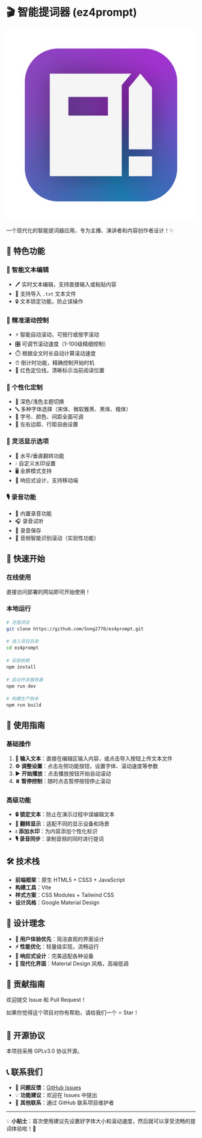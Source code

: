 # 🎬 智能提词器 (ez4prompt)

![Logo](readme.src/icon.png)

一个现代化的智能提词器应用，专为主播、演讲者和内容创作者设计！✨

## 🌟 特色功能

### 📝 智能文本编辑
- 🖊️ 实时文本编辑，支持直接输入或粘贴内容
- 📁 支持导入 `.txt` 文本文件
- 🔒 文本锁定功能，防止误操作

### 🎯 精准滚动控制
- ⚡ 智能自动滚动，可按行或按字滚动
- 🎛️ 可调节滚动速度（1-100级精细控制）
- ⏱️ 根据全文时长自动计算滚动速度
- ⏰ 倒计时功能，精确控制开始时机
- 📍 红色定位线，清晰标示当前阅读位置

### 🎨 个性化定制
- 🌙 深色/浅色主题切换
- 🔤 多种字体选择（宋体、微软雅黑、黑体、楷体）
- 📏 字号、颜色、间距全面可调
- 📐 左右边距、行距自由设置

### 🔄 灵活显示选项
- 🔀 水平/垂直翻转功能
- 💧 自定义水印设置
- 🖥️ 全屏模式支持
- 📱 响应式设计，支持移动端

### 🎙️ 录音功能
- 🎵 内置录音功能
- 🎧 录音试听
- 💾 录音保存
- 🔄 音频智能识别滚动（实验性功能）

## 🚀 快速开始

### 在线使用
直接访问部署的网站即可开始使用！

### 本地运行
```bash
# 克隆项目
git clone https://github.com/Song2770/ez4prompt.git

# 进入项目目录
cd ez4prompt

# 安装依赖
npm install

# 启动开发服务器
npm run dev

# 构建生产版本
npm run build
```

## 🎯 使用指南

### 基础操作
1. **📝 输入文本**：直接在编辑区输入内容，或点击导入按钮上传文本文件
2. **⚙️ 调整设置**：点击左侧功能按钮，设置字体、滚动速度等参数
3. **▶️ 开始播放**：点击播放按钮开始自动滚动
4. **⏸️ 暂停控制**：随时点击暂停按钮停止滚动

### 高级功能
- **🔒 锁定文本**：防止在演示过程中误编辑文本
- **🔄 翻转显示**：适配不同的显示设备和场景
- **💧 添加水印**：为内容添加个性化标识
- **🎙️ 录音同步**：录制音频的同时进行提词

## 🛠️ 技术栈

- **前端框架**：原生 HTML5 + CSS3 + JavaScript
- **构建工具**：Vite
- **样式方案**：CSS Modules + Tailwind CSS
- **设计风格**：Google Material Design

## 🎨 设计理念

- **🎯 用户体验优先**：简洁直观的界面设计
- **⚡ 性能优化**：轻量级实现，流畅运行
- **📱 响应式设计**：完美适配各种设备
- **🎨 现代化界面**：Material Design 风格，高端低调

## 🤝 贡献指南

欢迎提交 Issue 和 Pull Request！

如果你觉得这个项目对你有帮助，请给我们一个 ⭐ Star！

## 📄 开源协议

本项目采用 GPLv3.0 协议开源。

## 📞 联系我们

- 🐛 **问题反馈**：[GitHub Issues](https://github.com/Song2770/ez4prompt/issues)
- 💡 **功能建议**：欢迎在 Issues 中提出
- 📧 **其他联系**：通过 GitHub 联系项目维护者

---

💡 **小贴士**：首次使用建议先设置好字体大小和滚动速度，然后就可以享受流畅的提词体验啦！🎉
